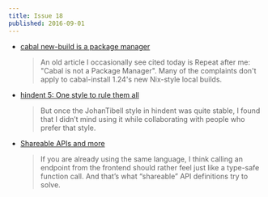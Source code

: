 ```yaml
---
title: Issue 18
published: 2016-09-01
---
```


- [cabal new-build is a package manager](http://blog.ezyang.com/2016/08/cabal-new-build-is-a-package-manager/)

  > An old article I occasionally see cited today is Repeat after me: "Cabal is not a Package Manager". Many of the complaints don't apply to cabal-install 1.24's new Nix-style local builds.

- [hindent 5: One style to rule them all]()

  > But once the JohanTibell style in hindent was quite stable, I found that I didn’t mind using it while collaborating with people who prefer that style.

- [Shareable APIs and more](https://www.spock.li/2016/08/25/shareable-apis.html)

  > If you are already using the same language, I think calling an endpoint from the frontend should rather feel just like a type-safe function call. And that’s what “shareable” API definitions try to solve.
